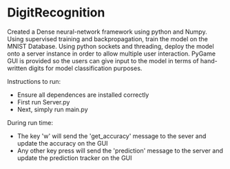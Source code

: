 # DigitRecognition
Created a Dense neural-network framework using python and Numpy.
Using supervised training and backpropagation, train the model on the MNIST Database.
Using python sockets and threading, deploy the model onto a server instance in order to allow 
multiple user interaction.
PyGame GUI is provided so the users can give input to the model in terms of hand-written digits
for model classification purposes.

Instructions to run:
  - Ensure all dependences are installed correctly
  - First run Server.py 
  - Next, simply run main.py
  
During run time:
  - The key 'w' will send the 'get_accuracy' message to the sever and update the accuracy on the GUI
  - Any other key press will send the 'prediction' message to the server and update the prediction tracker on the GUI
